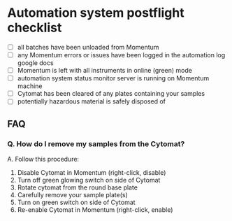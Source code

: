 # Automation system postflight checklist

- [ ] all batches have been unloaded from Momentum
- [ ] any Momentum errors or issues have been logged in the automation log google docs
- [ ] Momentum is left with all instruments in online (green) mode
- [ ] automation system status monitor server is running on Momentum machine
- [ ] Cytomat has been cleared of any plates containing your samples
- [ ] potentially hazardous material is safely disposed of

## FAQ

### Q. How do I remove my samples from the Cytomat?

A. Follow this procedure:

1. Disable Cytomat in Momentum (right-click, disable)
2. Turn off green glowing switch on side of Cytomat
3. Rotate cytomat from the round base plate
4. Carefully remove your sample plate(s)
5. Turn on green switch on side of Cytomat
6. Re-enable Cytomat in Momentum (right-click, enable)

